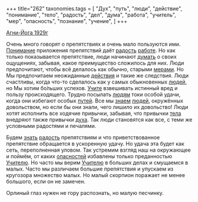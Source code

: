 +++
title="262"
taxonomies.tags = [
 "Дух",
 "путь",
 "люди",
 "действие",
 "понимание",
 "тело",
 "радость",
 "дел",
 "дума",
 "работа",
 "учитель",
 "мер",
 "опасность",
 "познание",
 "учение",
]
+++

[Агни-Йога 1929г](/agni/1929)

Очень много говорят о препятствиях и очень мало пользуются ими. [Понимание](/tags/понимание) приложения препятствий даёт [радость](/tags/радость) [работе](/tags/работа). Но как только показывается препятствие, люди начинают [думать](/tags/дума) о своих ощущениях, забывая, какое преимущество сложилось для них. Люди предпочитают, чтобы всё делалось как обычно, старыми [мерами](/tags/мер). Но Мы предпочитаем неожиданные [действия](/tags/действие) и такие же следствия. Люди счастливы, когда что-то сделалось как у самых обыкновенных [людей](/tags/люди), но Мы хотим бо́льших успехов. [Учите](/tags/учение) взвешивать истинный вред и пользу происходящего. Трудно посылать [людям](/tags/люди) токи особой удачи, когда они избегают особых [путей](/tags/путь). Все мы [знаем](/tags/познание) [людей](/tags/люди), окружённых довольством, но если бы они знали, чего лишило их довольство! Люди хотят исполнить все ходячие привычки, забывая, что привычки [тела](/tags/тело) внедряют также привычки [духа](/tags/действие). Так люди становятся как все, с теми же условными радостями и печалями.   

Будем [знать](/tags/познание) [радость](/tags/радость) препятствиям и что приветствованное препятствие обращается в ускоренную удачу. Но удача эта будет как сеть, переполненная уловом. Так устремим взгляд наш на окружающее и поймём, от каких [опасностей](/tags/опасность) избавлены только преданностью [Учителю](/tags/учитель). Но часто мы верим [Учителю](/tags/учитель) в больших делах и смущаемся в малых. Часто мы различаем большие препятствия и упускаем из кругозора множество малых. Но малый скорпион поражает не менее большого, если он не замечен.   

Орлиный глаз нужен не гору распознать, но малую песчинку.